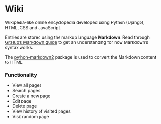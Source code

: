 # Wiki

Wikipedia-like online encyclopedia developed using Python (Django), HTML, CSS and JavaScript.



Entries are stored using the markup language **Markdown**. Read through [GitHub’s Markdown guide](https://docs.github.com/en/get-started/writing-on-github/getting-started-with-writing-and-formatting-on-github/basic-writing-and-formatting-syntax) to get an understanding for how Markdown’s syntax works.

The [python-markdown2](https://github.com/trentm/python-markdown2) package is used to convert the Markdown content to HTML.

### Functionality
- View all pages
- Search pages
- Create a new page
- Edit page
- Delete page
- View history of visited pages
- Visit random page
